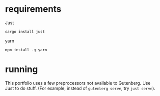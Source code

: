 # requirements

Just

```
cargo install just
```

yarn

```
npm install -g yarn
```

# running

This portfolio uses a few preprocessors not available to Gutenberg.  Use Just to do stuff. (For example, instead of `gutenberg serve`, try `just serve`). 